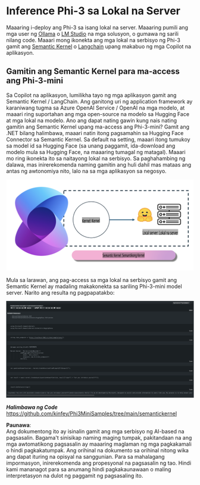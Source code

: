 # **Inference Phi-3 sa Lokal na Server**

Maaaring i-deploy ang Phi-3 sa isang lokal na server. Maaaring pumili ang mga user ng [Ollama](https://ollama.com) o [LM Studio](https://llamaedge.com) na mga solusyon, o gumawa ng sarili nilang code. Maaari mong ikonekta ang mga lokal na serbisyo ng Phi-3 gamit ang [Semantic Kernel](https://github.com/microsoft/semantic-kernel?WT.mc_id=aiml-138114-kinfeylo) o [Langchain](https://www.langchain.com/) upang makabuo ng mga Copilot na aplikasyon.

## **Gamitin ang Semantic Kernel para ma-access ang Phi-3-mini**

Sa Copilot na aplikasyon, lumilikha tayo ng mga aplikasyon gamit ang Semantic Kernel / LangChain. Ang ganitong uri ng application framework ay karaniwang tugma sa Azure OpenAI Service / OpenAI na mga modelo, at maaari ring suportahan ang mga open-source na modelo sa Hugging Face at mga lokal na modelo. Ano ang dapat nating gawin kung nais nating gamitin ang Semantic Kernel upang ma-access ang Phi-3-mini? Gamit ang .NET bilang halimbawa, maaari natin itong pagsamahin sa Hugging Face Connector sa Semantic Kernel. Sa default na setting, maaari itong tumukoy sa model id sa Hugging Face (sa unang paggamit, ida-download ang modelo mula sa Hugging Face, na maaaring tumagal ng matagal). Maaari mo ring ikonekta ito sa naitayong lokal na serbisyo. Sa paghahambing ng dalawa, mas inirerekomenda naming gamitin ang huli dahil mas mataas ang antas ng awtonomiya nito, lalo na sa mga aplikasyon sa negosyo.

![sk](../../../../../translated_images/sk.c244b32f4811c6f0938b9e95b0b2f4b28105bff6495bdc3b24cd42b3e3e89bb9.tl.png)

Mula sa larawan, ang pag-access sa mga lokal na serbisyo gamit ang Semantic Kernel ay madaling makakonekta sa sariling Phi-3-mini model server. Narito ang resulta ng pagpapatakbo:

![skrun](../../../../../translated_images/skrun.fb7a635a22ae8b7919d6e15c0eb27262526ed69728c5a1d2773a97d4562657c7.tl.png)

***Halimbawa ng Code*** https://github.com/kinfey/Phi3MiniSamples/tree/main/semantickernel

**Paunawa**:  
Ang dokumentong ito ay isinalin gamit ang mga serbisyo ng AI-based na pagsasalin. Bagama't sinisikap naming maging tumpak, pakitandaan na ang mga awtomatikong pagsasalin ay maaaring maglaman ng mga pagkakamali o hindi pagkakatumpak. Ang orihinal na dokumento sa orihinal nitong wika ang dapat ituring na opisyal na sanggunian. Para sa mahalagang impormasyon, inirerekomenda ang propesyonal na pagsasalin ng tao. Hindi kami mananagot para sa anumang hindi pagkakaunawaan o maling interpretasyon na dulot ng paggamit ng pagsasaling ito.